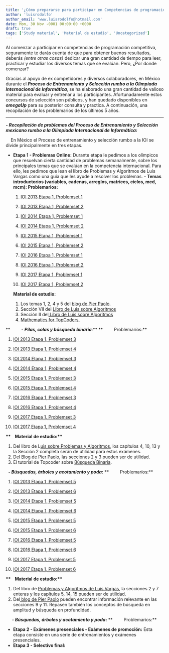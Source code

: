 ```yaml
---
title: '¿Cómo prepararse para participar en Competencias de programación competitiva?'
author: 'luisrodolfo'
author_email: 'www.luisrodolfo@hotmail.com'
date: Mon, 30 Nov -0001 00:00:00 +0000
draft: true
tags: ['Study material', 'Material de estudio', 'Uncategorized']
---
```


Al comenzar a participar en competencias de programación competitiva, seguramente te darás cuenta de que para obtener buenos resultados, deberás _(entre otras cosas)_ dedicar una gran cantidad de tiempo para leer, practicar y estudiar los diversos temas que se evalúan. Pero, ¿Por donde comenzar?

Gracias al apoyo de ex competidores y diversos colaboradores, en México durante el **_Proceso de Entrenamiento y Selección rumbo a la Olimpiada Internacional de Informática_**, se ha elaborado una gran cantidad de valioso material para evaluar y entrenar a los participantes. Afortunadamente estos concursos de selección son públicos, y han quedado disponibles en **_omegaUp_** para su posterior consulta y practica. A continuación, una recopilación de los problemarios de los últimos 5 años.

* * *

_**\- Recopilación de problemas del Proceso de Entrenamiento y Selección mexicano rumbo a la Olimpiada Internacional de Informática:**_

    En México el Proceso de entrenamiento y selección rumbo a la IOI se divide principalmente en tres etapas.

*   **Etapa 1 - Problemas Online:** Durante etapa le pedimos a los olímpicos que resuelvan cierta cantidad de problemas semanalmente, sobre los principales temas que se evalúan en la competencia internacional. Para ello, les pedimos que lean el libro de Problemas y Algoritmos de Luis Vargas como una guía que les ayude a resolver los problemas. ****- Temas introductorios (variables, cadenas, arreglos, matrices, ciclos, mcd, mcm): Problemarios:****
    
    1.  [IOI 2013 Etapa 1, Problemset 1](https://omegaup.com/arena/IOI2013E1P1/practice/)
    2.  [IOI 2013 Etapa 1, Problemset 2](https://omegaup.com/arena/IOI2013E1P2/practice/)
    3.  [IOI 2014 Etapa 1, Problemset 1](https://omegaup.com/arena/IOI2014E1P1/practice/)
        
    4.  [IOI 2014 Etapa 1, Problemset 2](https://omegaup.com/arena/IOI2014E1P2/practice/)
    5.  [IOI 2015 Etapa 1, Problemset 1](https://omegaup.com/arena/IOI2015E1P1)
    6.  [IOI 2015 Etapa 1, Problemset 2](https://omegaup.com/arena/IOI2015E1P2)
        
    7.  [IOI 2016 Etapa 1, Problemset 1](https://omegaup.com/arena/IOI2016E1P1)
        
    8.  [IOI 2016 Etapa 1, Problemset 2](https://omegaup.com/arena/IOI2016E1P2)
        
    9.  [IOI 2017 Etapa 1, Problemset 1](https://omegaup.com/arena/IOI2017E1P1)
        
    10.  [IOI 2017 Etapa 1, Problemset 2](https://omegaup.com/arena/IOI2017E1P2/practice)
        
    
    __**Material de estudio:**__
    
    1.  Los temas 1, 2, 4 y 5 del [blog de Pier Paolo](http://pier.guillen.com.mx/).
    2.  Sección VII del [Libro de Luis sobre Algoritmos](https://omegaup.com/img/libropre3.pdf)
    3.  Sección II del[ Libro de Luis sobre Algoritmos](https://omegaup.com/img/libropre3.pdf)
    4.  [Mathematics for TopCoders.](http://community.topcoder.com/tc?module=Static&d1=tutorials&d2=math_for_topcoders)

**         - **_Pilas, colas y búsqueda binaria_**:** **         Problemaríos:**

1.  [IOI 2013 Etapa 1, Problemset 3](https://omegaup.com/arena/IOI2013E1P3/practice/)
2.  [IOI 2013 Etapa 1, Problemset 4](https://omegaup.com/arena/IOI2013E1P4/practice/)
3.  [IOI 2014 Etapa 1, Problemset 3](https://omegaup.com/arena/IOI2014E1P3/practice/)
    
4.  [IOI 2014 Etapa 1, Problemset 4](https://omegaup.com/arena/IOI2014E1P4/practice/)
5.  [IOI 2015 Etapa 1, Problemset 3](https://omegaup.com/arena/IOI2015E1P3/practice/)
6.  [IOI 2015 Etapa 1, Problemset 4](https://omegaup.com/arena/IOI2015E1P4/practice/)
    
7.  [IOI 2016 Etapa 1, Problemset 3](https://omegaup.com/arena/IOI2016E1P3/practice/)
    
8.  [IOI 2016 Etapa 1, Problemset 4](https://omegaup.com/arena/IOI2016E1P4/practice/)
    
9.  [IOI 2017 Etapa 1, Problemset 3](https://omegaup.com/arena/IOI2017E1P3/practice/)
    
10.  [IOI 2017 Etapa 1, Problemset 4](https://omegaup.com/arena/IOI2017E1P4/practice/)
    

__**    Material de estudio:**__

1.  Del libro de L[uis sobre Problemas y Algoritmos](https://omegaup.com/img/libropre3.pdf), los capítulos 4, 10, 13 y la Sección 2 completa serán de utilidad para estos exámenes.
2.  Del [Blog de Pier Paolo](http://pier.guillen.com.mx/), las secciones 2 y 3 pueden ser de utilidad.
3.  El tutorial de Topcoder sobre [Búsqueda Binaria](http://community.topcoder.com/tc?module=Static&d1=tutorials&d2=binarySearch).

  **\- **_Búsquedas, árboles y acotamiento y poda_**:** **         Problemaríos:**

1.  [IOI 2013 Etapa 1, Problemset 5](https://omegaup.com/arena/IOI2013E1P5/practice/)
2.  [IOI 2013 Etapa 1, Problemset 6](https://omegaup.com/arena/IOI2013E1P6/practice/)
3.  [IOI 2014 Etapa 1, Problemset 5](https://omegaup.com/arena/IOI2014E1P5/practice/)
    
4.  [IOI 2014 Etapa 1, Problemset 6](https://omegaup.com/arena/IOI2014E1P6/practice/)
5.  [IOI 2015 Etapa 1, Problemset 5](https://omegaup.com/arena/IOI2015E1P5/practice/)
6.  [IOI 2015 Etapa 1, Problemset 6](https://omegaup.com/arena/IOI2015E1P6/practice/)
    
7.  [IOI 2016 Etapa 1, Problemset 5](https://omegaup.com/arena/IOI2016E1P5/practice/)
    
8.  [IOI 2016 Etapa 1, Problemset 6](https://omegaup.com/arena/IOI2016E1P6/practice/)
    
9.  [IOI 2017 Etapa 1, Problemset 5](https://omegaup.com/arena/IOI2017E1P5/practice/)
    
10.  [IOI 2017 Etapa 1, Problemset 6](https://omegaup.com/arena/IOI2017E1P6/practice/)
    

__**    Material de estudio:**__

1.  Del libro de [Problemas y Algoritmos de Luis Vargas](https://omegaup.com/img/libropre3.pdf), la secciones 2 y 7 enteras y los capítulos 5, 14, 15 pueden ser de utilidad.
2.  Del[ blog de Pier Paolo](http://pier.guillen.com.mx/) pueden encontrar información relevante en las secciones 9 y 11. Repasen también los conceptos de búsqueda en amplitud y búsqueda en profundidad.

     **\- **_Búsquedas, árboles y acotamiento y poda_**:** **         Problemaríos:**

*   **Etapa 2 - Exámenes presenciales - Exámenes de promoción:** Esta etapa consiste en una serie de entrenamientos y exámenes presenciales.
*   **Etapa 3 - Selectivo final:**